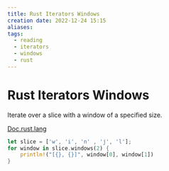 ```yaml
---
title: Rust Iterators Windows
creation date: 2022-12-24 15:15
aliases: 
tags:
  - reading
  - iterators
  - windows
  - rust
---
```


# Rust Iterators Windows
Iterate over a slice with a window of a specified size.

[Doc.rust.lang](https://doc.rust-lang.org/std/slice/struct.Windows.html)

```Rust
let slice = ['w', 'i', 'n' , 'j', 'l'];
for window in slice.windows(2) {
	println!("[{}, {}]", window[0], window[1])
}
```



